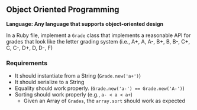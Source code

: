 
## Object Oriented Programming

**Language: Any language that supports object-oriented design**

In a Ruby file, implement a `Grade` class that implements a
reasonable API for grades that look like the letter grading system
(i.e., A+, A, A-, B+, B, B-, C+, C, C-, D+, D, D-, F)

### Requirements
  - It should instantiate from a String (`Grade.new('a+')`)
  - It should serialize to a String
  - Equality should work properly. (`Grade.new('a-') == Grade.new('A-')`)
  - Sorting should work properly (e.g., `a- < a < a+`)
    - Given an Array of `Grades`, the `array.sort` should work as expected
